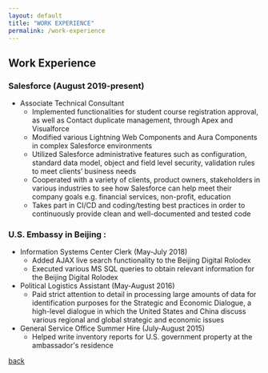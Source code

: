 ```yaml
---
layout: default
title: "WORK EXPERIENCE"
permalink: /work-experience
---
```


## Work Experience

### Salesforce (August 2019-present)

- Associate Technical Consultant
  - Implemented functionalities for student course registration approval, as well as Contact duplicate management, through Apex and Visualforce
  - Modified various Lightning Web Components and Aura Components in complex Salesforce environments
  - Utilized Salesforce administrative features such as configuration, standard data model, object and field level security, validation rules to meet clients’ business needs
  - Cooperated with a variety of clients, product owners, stakeholders in various industries to see how Salesforce can help meet their company goals e.g. financial services, non-profit, education
  - Takes part in CI/CD and coding/testing best practices in order to continuously provide clean and well-documented and tested code

### U.S. Embassy in Beijing :

- Information Systems Center Clerk (May-July 2018)
  - Added AJAX live search functionality to the Beijing Digital Rolodex
  - Executed various MS SQL queries to obtain relevant information for the Beijing Digital Rolodex
- Political Logistics Assistant (May-August 2016)
  - Paid strict attention to detail in processing large amounts of data for identification purposes for the Strategic and Economic Dialogue, a high-level dialogue in which the United States and China discuss various regional and global strategic and economic issues
- General Service Office Summer Hire (July-August 2015)
  - Helped write inventory reports for U.S. government property at the ambassador's residence

[back](./)
